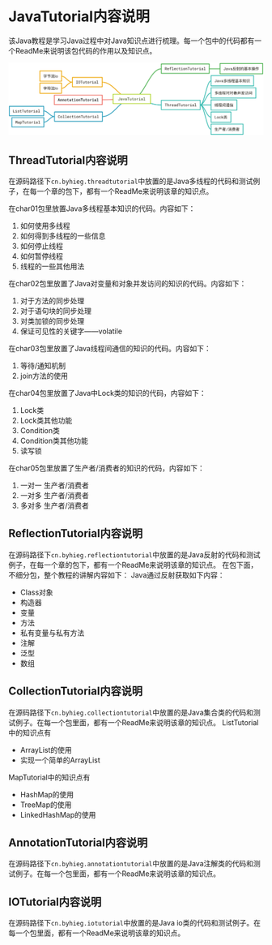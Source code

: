# JavaTutorial内容说明
该Java教程是学习Java过程中对Java知识点进行梳理。每一个包中的代码都有一个ReadMe来说明该包代码的作用以及知识点。

![Alt text](images/JavaTutorial目录.jpg)

## ThreadTutorial内容说明
在源码路径下`cn.byhieg.threadtutorial`中放置的是Java多线程的代码和测试例子，在每一个章的包下，都有一个ReadMe来说明该章的知识点。

在char01包里放置Java多线程基本知识的代码。内容如下：

1. 如何使用多线程
2. 如何得到多线程的一些信息
3. 如何停止线程
4. 如何暂停线程
5. 线程的一些其他用法

在char02包里放置了Java对变量和对象并发访问的知识的代码。内容如下：

1. 对于方法的同步处理
2. 对于语句块的同步处理
3. 对类加锁的同步处理
4. 保证可见性的关键字——volatile

在char03包里放置了Java线程间通信的知识的代码。内容如下：

1. 等待/通知机制
2. join方法的使用

在char04包里放置了Java中Lock类的知识的代码，内容如下：

1. Lock类
2. Lock类其他功能
3. Condition类
4. Condition类其他功能
5. 读写锁

在char05包里放置了生产者/消费者的知识的代码，内容如下：

1. 一对一 生产者/消费者
2. 一对多 生产者/消费者
3. 多对多 生产者/消费者

## ReflectionTutorial内容说明
在源码路径下`cn.byhieg.reflectiontutorial`中放置的是Java反射的代码和测试例子，在每一个章的包下，都有一个ReadMe来说明该章的知识点。
在包下面，不细分包，整个教程的讲解内容如下：
Java通过反射获取如下内容：

- Class对象
- 构造器
- 变量
- 方法
- 私有变量与私有方法
- 注解
- 泛型
- 数组

## CollectionTutorial内容说明
在源码路径下`cn.byhieg.collectiontutorial`中放置的是Java集合类的代码和测试例子。在每一个包里面，都有一个ReadMe来说明该章的知识点。
ListTutorial中的知识点有

- ArrayList的使用
- 实现一个简单的ArrayList

MapTutorial中的知识点有

- HashMap的使用
- TreeMap的使用
- LinkedHashMap的使用




## AnnotationTutorial内容说明

在源码路径下`cn.byhieg.annotationtutorial`中放置的是Java注解类的代码和测试例子。在每一个包里面，都有一个ReadMe来说明该章的知识点。


## IOTutorial内容说明

在源码路径下`cn.byhieg.iotutorial`中放置的是Java io类的代码和测试例子。在每一个包里面，都有一个ReadMe来说明该章的知识点。





